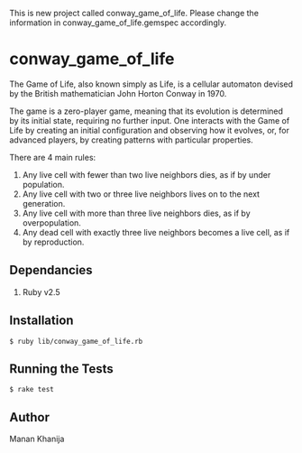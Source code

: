 This is new project called conway_game_of_life. Please change the information in conway_game_of_life.gemspec accordingly.

# conway_game_of_life
The Game of Life, also known simply as Life, is a cellular automaton devised by the British mathematician John Horton Conway in 1970.

The game is a zero-player game, meaning that its evolution is determined by its initial state, requiring no further input. One interacts with the Game of Life by creating an initial configuration and observing how it evolves, or, for advanced players, by creating patterns with particular properties.

There are 4 main rules:
1. Any live cell with fewer than two live neighbors dies, as if by under population.
2. Any live cell with two or three live neighbors lives on to the next generation.
3. Any live cell with more than three live neighbors dies, as if by overpopulation.
4. Any dead cell with exactly three live neighbors becomes a live cell, as if by reproduction.

## Dependancies
1. Ruby v2.5

## Installation
```
$ ruby lib/conway_game_of_life.rb
```

## Running the Tests
```
$ rake test
```

## Author
Manan Khanija

